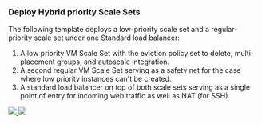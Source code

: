 ### Deploy Hybrid priority Scale Sets ###
 The following template deploys a low-priority scale set and a regular-priority scale set under one Standard load balancer:

1. A low priority VM Scale Set with the eviction policy set to delete, multi-placement groups, and autoscale integration.
2. A second regular VM Scale Set serving as a safety net for the case where low priority instances can't be created.
3. A standard load balancer on top of both scale sets serving as a single point of entry for incoming web traffic as well as NAT (for SSH).

 <a href="https://portal.azure.com/#create/Microsoft.Template/uri/https%3A%2F%2Fraw.githubusercontent.com%2FAzure%2Fazure-quickstart-templates%2Fmaster%2F301-multi-vmss-low-priority-autoscale%2Fazuredeploy.json" target="_blank">
    <img src="http://azuredeploy.net/deploybutton.png"/>
</a>
<a href="http://armviz.io/#/?load=https%3A%2F%2Fraw.githubusercontent.com%2FAzure%2Fazure-quickstart-templates%2Fmaster%2F301-multi-vmss-low-priority-autoscale%2Fazuredeploy.json" target="_blank">
    <img src="http://armviz.io/visualizebutton.png"/>
</a>